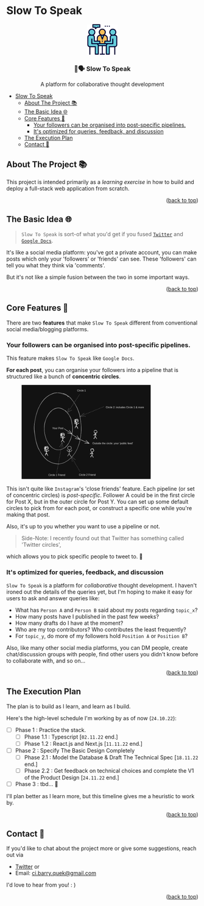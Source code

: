 # Slow To Speak

<a name="readme-top"></a>

<!-- PROJECT LOGO -->
<div align="center">
  <a href="https://github.com/jjquek/slow-to-speak">
    <img src="images/logo.png" alt="Logo" width="80" height="80">
  </a>

  <h3 align="center">🐢🗣️ Slow To Speak</h3>

  <p align="center">
    A platform for collaborative thought development
    <br />
    <!-- <a href="https://barry-in-his-moms-basement.gitbook.io/slow-to-speak-the-journey/"><strong>Explore the gitbook to learn about the project idea more</strong></a> -->
  </p>
</div>


<!-- TABLE OF CONTENTS -->
- [Slow To Speak](#slow-to-speak)
  - [About The Project 📚](#about-the-project-)
  - [The Basic Idea 🌐](#the-basic-idea-)
  - [Core Features 🧰](#core-features-)
    - [Your followers can be organised into post-specific pipelines.](#your-followers-can-be-organised-into-post-specific-pipelines)
    - [It's optimized for queries, feedback, and discussion](#its-optimized-for-queries-feedback-and-discussion)
  - [The Execution Plan](#the-execution-plan)
  - [Contact 👋](#contact-)

<!-- <details>
  <summary>Table of Contents</summary>
  <ol>
    <li><a href="#about-the-project">About The Project</a></li>
    <li><a href="#the-basic-idea">The Basic Idea</a></li>
    <li><a href="#core-features">Core Features</a></li>
    <li><a href="#contact">Contact</a></li>
    <!-- <li><a href="#acknowledgments">Acknowledgments</a></li> -->
  <!-- </ol>
</details> --> 

## About The Project 📚

This project is intended primarily as a *learning exercise* in how to build and deploy a full-stack web application from scratch. 

<p align="right">(<a href="#readme-top">back to top</a>)</p>

## The Basic Idea 🌐

>`Slow To Speak` is sort-of what you'd get if you fused [`Twitter`](https://twitter.com/home) and [`Google Docs`](https://www.google.com/docs/about/). 

It's like a social media platform: you've got a private account, you can make posts which only your 'followers' or 'friends' can see. These 'followers' can tell you what they think via 'comments'.

But it's not like a simple fusion between the two in some important ways. 

<p align="right">(<a href="#readme-top">back to top</a>)</p>

<!-- 
## Core Principles 🤔

1. ### Write to think better

Often, written reasoning rewards coherence, clarity, and concision. 

As a result, the process of committing your thinking to text often leaves you with better and clearer ideas.

2. ### Think with others

And if you've written out your ideas, why not share it with others to get even more input?

But, you may not want to immediately put your ideas on the net for anyone to view. Perhaps you'd want to   -->

<!-- But, whether or not this actually results in better thinking is a function of *who* you end up sharing it with.

#### Out In The Wild

If you write a post on a platform like [Medium](https://medium.com/about?autoplay=1), it goes onto a public feed that is theoretically visible to anyone on the net.

That can be great, but perhaps you'd like to work  -->

## Core Features 🧰

There are two **features** that make `Slow To Speak` different from conventional social media/blogging platforms.

### Your followers can be organised into post-specific pipelines.

This feature makes `Slow To Speak` like `Google Docs`.

**For each post**, you can organise your followers into a pipeline that is structured like a bunch of **concentric circles**. 

<figure>
  <img
    src="images/concentric-circles.png"
    alt="Depiction of how posts become progressively visible on Slow To Speak"
    width="80%"
  />

</figure>


This isn't quite like `Instagram`'s 'close friends' feature. Each pipeline (or set of concentric circles) is *post-specific*. Follower A could be in the first circle for Post X, but in the outer circle for Post Y. You can set up some default circles to pick from for each post, or construct a specific one while you're making that post.

Also, it's up to you whether you want to use a pipeline or not.

> Side-Note: I recently found out that Twitter has something called 'Twitter circles',

which allows you to pick specific people to tweet to. 🤡 

### It's optimized for queries, feedback, and discussion

`Slow To Speak` is a platform for *collaborative* thought development. I haven't ironed out the details of the queries yet, but I'm hoping to make it easy for users to ask and answer queries like:

- What has `Person A` and `Person B` said about my posts regarding `topic_x`?
- How many posts have I published in the past few weeks? 
- How many drafts do I have at the moment?
- Who are my top contributors? Who contributes the least frequently?
- For `topic_y`, do more of my followers hold `Position A` or `Position B`?

Also, like many other social media platforms, you can DM people, create chat/discussion groups with people, find other users you didn't know before to collaborate with, and so on...

<p align="right">(<a href="#readme-top">back to top</a>)</p>

## The Execution Plan

The plan is to build as I learn, and learn as I build. 

Here's the high-level schedule I'm working by as of now (`24.10.22`):

* [ ] Phase 1 : Practice the stack. 
  * [ ] Phase 1.1 : Typescript [`02.11.22` end.]
  * [ ] Phase 1.2 : React.js and Next.js [`11.11.22` end.]
* [ ] Phase 2 : Specify The Basic Design Completely
  * [ ] Phase 2.1 : Model the Database & Draft The Technical Spec [`18.11.22` end.]
  * [ ] Phase 2.2 : Get feedback on technical choices and complete the V1 of the Product Design [`24.11.22` end.] 
* [ ] Phase 3 : tbd... 🤡

I'll plan better as I learn more, but this timeline gives me a heuristic to work by. 

<p align="right">(<a href="#readme-top">back to top</a>)</p>


<!-- TODO : will add deliverables here as they are actually constructed. -->

<!-- ## Why All The Writing?

Here's why:

[This guy](https://www.joelonsoftware.com/2000/10/02/painless-functional-specifications-part-1-why-bother/) and [this guy](https://www.youtube.com/watch?v=M0AHyWCB2O4) convinced me that taking time to write a spec is really worth while.

While developers can't replace programs with prose, writing can you:
* clarify, refine and express your own ideas, which helps you
* communicate your intentions to others better, which could help you
* communicate with your team better, especially when you work in a big team

I'm also hoping these writings will form a narrative that can help others who want to embark on a similar journey.  -->

## Contact 👋

If you'd like to chat about the project more or give some suggestions, reach out via
* [Twitter](https://twitter.com/barrtholemew) or
* Email: ci.barry.quek@gmail.com  

I'd love to hear from you! : )

<p align="right">(<a href="#readme-top">back to top</a>)</p>

<!-- ## Acknowledgements 💯

* The name of the project comes from a verse in the Bible: James 1:19. 

> My dear brothers and sisters, take note of this: Everyone should be quick to listen, **slow to speak** and slow to become angry, because human anger does not produce the righteousness that God desires.

In context, the verse is not about making thoughtful posts. But I got the name from this verse anyway 🤷‍♂️. 

* My many intelligent friends and family whom I am talking to about the idea in both its technical and non-technical aspects.

<p align="right">(<a href="#readme-top">back to top</a>)</p> -->
